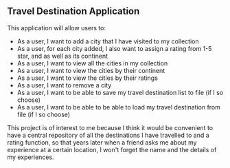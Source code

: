 ## Travel Destination Application

This application will allow users to:

- As a user, I want to add a city that I have visited to my collection
- As a user, for each city added, I also want to assign a rating from 1-5 star, and as well as its continent
- As a user, I want to view all the cities in my collection
- As a user, I want to view the cities by their continent
- As a user, I want to view the cities by their ratings
- As a user, I want to remove a city
- As a user, I want to be able to save my travel destination list to file (if I so choose)
- As a user, I want to be able to be able to load my travel destination from file (if I so choose)

This project is of interest to me because I think it would be convenient to have a central 
repository of all the destinations I have travelled to and a rating function, so that years later when a friend
asks me about my experience at a certain location, I won't forget the name and the details of my experiences.

